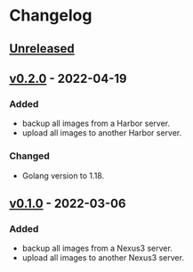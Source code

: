# Changelog

## [Unreleased]

## [v0.2.0] - 2022-04-19

### Added

- backup all images from a Harbor server.
- upload all images to another Harbor server.

### Changed

- Golang version to 1.18.

## [v0.1.0] - 2022-03-06

### Added

- backup all images from a Nexus3 server.
- upload all images to another Nexus3 server.

[Unreleased]: https://github.com/030/p2iwd/compare/v0.2.0...HEAD
[v0.2.0]: https://github.com/030/p2iwd/compare/v0.1.0...v0.2.0
[v0.1.0]: https://github.com/030/p2iwd/releases/tag/v0.1.0
